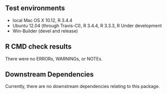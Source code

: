 ## Test environments
* local Mac OS X 10.12, R 3.4.4
* Ubuntu 12.04 (through Travis-CI), R 3.4.4, R 3.3.3, R Under development
* Win-Builder (devel and release)

## R CMD check results
There were no ERRORs, WARNINGs, or NOTEs.

## Downstream Dependencies
Currently, there are no downstream dependencies relating to this package.
